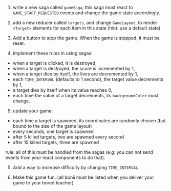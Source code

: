 1. write a new saga called `gameSaga`, this saga must react to `GAME_START_REQUESTED` events and change the game state accordingly.

2. add a new reducer called `targets`, and change `GameLayout`, to render `<Target>` elements for each item in this state (hint: use a default state)

3. Add a button to stop the game. When the game is stopped, it must be reset.

4. implement these rules in using sagas:

- when a target is clicked, it is destroyed,
- when a target is destroyed, the score is incremented by 1,
- when a target dies by itself, the lives are decremented by 1,
- each `TIME_INTERVAL` (defaults to 1 second), the target value decrements by 1,
- a target dies by itself when its value reaches 0,
- each time the value of a target decrements, its `backgroundColor` must change.

5. update your game:

- each time a target is spawned, its coordinates are randomly chosen (but bound to the size of the game layout)
- every seconds, one target is spawned
- after 5 killed targets, two are spawned every second
- after 15 killed targets, three are spawned

rule: all of this must be handled from the sagas
(e.g: you can not send events from your react components to do that).

5. Add a way to increase difficulty by changing `TIME_INTERVAL`.

6. Make this game fun.
   (all bonii must be listed when you deliver your game to your bored teacher)
